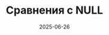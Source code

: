 ---
date: 2025-06-26
guid: 60495b61-bfce-499a-a3e8-e1af5bc0e971
title: Сравнения с NULL
question: |
    Какие будут значения у полей?
options:
    - Ложь, Ложь, Ложь, Ложь
    - Ложь, Ложь, Истина, Ложь
    - Null, Ложь, Истина, Null
    - Null, Null, Null, Null
    - Будет ошибка
correct: 2
explanation: |
    ![](/assets/questions/2025-06-26_1_2.jpg)  

    Все сравнения с Null приводят к Null. Однако, как оказывается, есть исключения. Скорее всего это работа оптимизатора. 

    Если в условии есть "ИЛИ ИСТИНА", то по  логике что бы ни было в левой части условия, всё равно у нас есть ИСТИНА

    И так же если в условии "И ЛОЖЬ", то чтобы не было слева, то всё равно будет Ложь, ведь условие "И"

    В таких случаях левая часть просто игнорируется и сравнения с Null не происходит
tags:
    - queries
source: https://t.me/JuniorOneS/686
images:
    - /assets/questions/2025-06-26_1_1.jpg
---